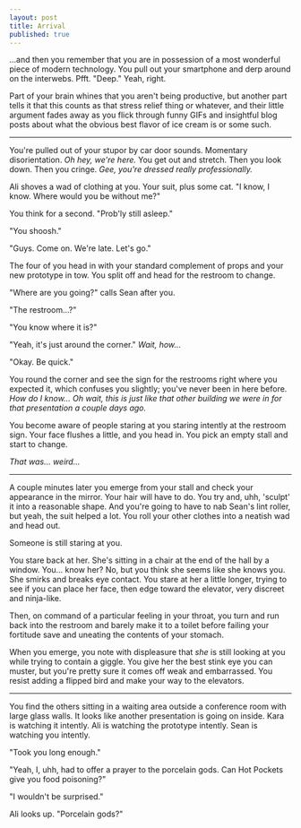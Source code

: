 ```yaml
---
layout: post
title: Arrival
published: true
---
```


…and then you remember that you are in possession of a most wonderful piece of modern technology. You pull out your smartphone and derp around on the interwebs. Pfft. "Deep." Yeah, right.

Part of your brain whines that you aren't being productive, but another part tells it that this counts as that stress relief thing or whatever, and their little argument fades away as you flick through funny GIFs and insightful blog posts about what the obvious best flavor of ice cream is or some such.

---

You're pulled out of your stupor by car door sounds. Momentary disorientation. _Oh hey, we're here._ You get out and stretch. Then you look down. Then you cringe. _Gee, you're dressed really professionally._

Ali shoves a wad of clothing at you. Your suit, plus some cat. "I know, I know. Where would you be without me?"

You think for a second. "Prob'ly still asleep."

"You shoosh."

"Guys. Come on. We're late. Let's go."

The four of you head in with your standard complement of props and your new prototype in tow. You split off and head for the restroom to change.

"Where are you going?" calls Sean after you.

"The restroom…?"

"You know where it is?"

"Yeah, it's just around the corner." _Wait, how…_

"Okay. Be quick."

You round the corner and see the sign for the restrooms right where you expected it, which confuses you slightly; you've never been in here before. _How do I know… Oh wait, this is just like that other building we were in for that presentation a couple days ago._

You become aware of people staring at you staring intently at the restroom sign. Your face flushes a little, and you head in. You pick an empty stall and start to change.

_That was… weird…_

---

A couple minutes later you emerge from your stall and check your appearance in the mirror. Your hair will have to do. You try and, uhh, 'sculpt' it into a reasonable shape. And you're going to have to nab Sean's lint roller, but yeah, the suit helped a lot. You roll your other clothes into a neatish wad and head out.

Someone is still staring at you.

You stare back at her. She's sitting in a chair at the end of the hall by a window. You… know her? No, but you think she seems like she knows you. She smirks and breaks eye contact. You stare at her a little longer, trying to see if you can place her face, then edge toward the elevator, very discreet and ninja-like.

Then, on command of a particular feeling in your throat, you turn and run back into the restroom and barely make it to a toilet before failing your fortitude save and uneating the contents of your stomach.

When you emerge, you note with displeasure that _she_ is still looking at you while trying to contain a giggle. You give her the best stink eye you can muster, but you're pretty sure it comes off weak and embarrassed. You resist adding a flipped bird and make your way to the elevators.

---

You find the others sitting in a waiting area outside a conference room with large glass walls. It looks like another presentation is going on inside. Kara is watching it intently. Ali is watching the prototype intently. Sean is watching you intently.

"Took you long enough."

"Yeah, I, uhh, had to offer a prayer to the porcelain gods. Can Hot Pockets give you food poisoning?"

"I wouldn't be surprised."

Ali looks up. "Porcelain gods?"